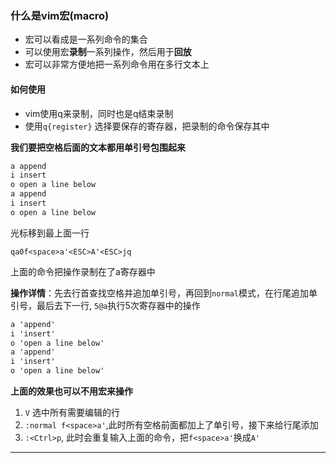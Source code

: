 ### 什么是vim宏(macro)

- 宏可以看成是一系列命令的集合
- 可以使用宏**录制**一系列操作，然后用于**回放**
- 宏可以非常方便地把一系列命令用在多行文本上

#### 如何使用

- vim使用q来录制，同时也是q结束录制
- 使用`q{register}` 选择要保存的寄存器，把录制的命令保存其中

**我们要把空格后面的文本都用单引号包围起来**

```markdown
a append
i insert
o open a line below
a append
i insert
o open a line below
```

光标移到最上面一行

`qa0f<space>a'<ESC>A'<ESC>jq`

上面的命令把操作录制在了a寄存器中

**操作详情**：先去行首查找空格并追加单引号，再回到`normal`模式，在行尾追加单引号，最后去下一行, `5@a`执行5次寄存器中的操作

```markdown
a 'append'
i 'insert'
o 'open a line below'
a 'append'
i 'insert'
o 'open a line below'
```

**上面的效果也可以不用宏来操作**

1. `V` 选中所有需要编辑的行
2. `:normal f<space>a'`,此时所有空格前面都加上了单引号，接下来给行尾添加
3. `:<Ctrl>p`, 此时会重复输入上面的命令，把`f<space>a'`换成`A'`

---

